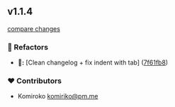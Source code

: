 
## v1.1.4

[compare changes](https://github.com/NowaraJS/typed-event-emitter/compare/v1.1.3...v1.1.4)

### 🧹 Refactors

- **🧹:** [Clean changelog + fix indent with tab] ([7f61fb8](https://github.com/NowaraJS/typed-event-emitter/commit/7f61fb8))

### ❤️ Contributors

- Komiroko <komiriko@pm.me>

